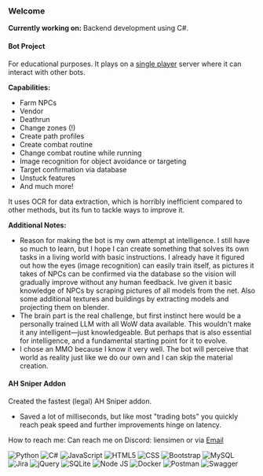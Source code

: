### Welcome

**Currently working on:** Backend development using C#.

#### Bot Project
For educational purposes. It plays on a [single player](https://github.com/celguar/spp-classics-cmangos) server where it can interact with other bots.

**Capabilities:**
- Farm NPCs
- Vendor
- Deathrun
- Change zones (!)
- Create path profiles
- Create combat routine
- Change combat routine while running
- Image recognition for object avoidance or targeting
- Target confirmation via database
- Unstuck features
- And much more!

It uses OCR for data extraction, which is horribly inefficient compared to other methods, but its fun to tackle ways to improve it.

**Additional Notes:**
- Reason for making the bot is my own attempt at intelligence. I still have so much to learn, but I hope I can create something that solves its own tasks in a living world with basic instructions. I already have it figured out how the eyes (image recognition) can easily train itself, as pictures it takes of NPCs can be confirmed via the database so the vision will gradually improve without any human feedback. Ive given it basic knowledge of NPCs by scraping pictures of all models from the net. Also some additional textures and buildings by extracting models and projecting them on blender.
- The brain part is the real challenge, but first instinct here would be a personally trained LLM with all WoW data available. This wouldn't make it any intelligent—just knowledgeable. But perhaps that is also essential for intelligence, and a fundamental starting point for it to evolve.
- I chose an MMO because I know it very well. The bot will perceive that world as reality just like we do our own and I can skip the material creation.
  
#### AH Sniper Addon

Created the fastest (legal) AH Sniper addon.
- Saved a lot of milliseconds, but like most "trading bots" you quickly reach peak speed and further improvements hinge on latency.

  
How to reach me: Can reach me on Discord: liensimen or via [Email](mailto:Simenli123@hotmail.com)


![Python](https://img.shields.io/badge/Python-3776AB?style=for-the-badge&logo=python&logoColor=white) ![C#](https://img.shields.io/badge/C%23-239120?style=for-the-badge&logo=c-sharp&logoColor=white) ![JavaScript](https://img.shields.io/badge/JavaScript-323330?style=for-the-badge&logo=javascript&logoColor=F7DF1E) ![HTML5](https://img.shields.io/badge/HTML5-E34F26?style=for-the-badge&logo=html5&logoColor=white) ![CSS](https://img.shields.io/badge/CSS3-1572B6?style=for-the-badge&logo=css3&logoColor=white) ![Bootstrap](https://img.shields.io/badge/Bootstrap-563D7C?style=for-the-badge&logo=bootstrap&logoColor=white)  ![MySQL](https://img.shields.io/badge/MySQL-005C84?style=for-the-badge&logo=mysql&logoColor=white) ![Jira](https://img.shields.io/badge/Jira-0052CC?style=for-the-badge&logo=Jira&logoColor=white) ![jQuery](https://img.shields.io/badge/jQuery-0769AD?style=for-the-badge&logo=jquery&logoColor=white) ![SQLite](https://img.shields.io/badge/Sqlite-003B57?style=for-the-badge&logo=sqlite&logoColor=white) ![Node JS](https://img.shields.io/badge/Node%20js-339933?style=for-the-badge&logo=nodedotjs&logoColor=white) ![Docker](https://img.shields.io/badge/Docker-2CA5E0?style=for-the-badge&logo=docker&logoColor=white) ![Postman](https://img.shields.io/badge/Postman-FF6C37?style=for-the-badge&logo=Postman&logoColor=white) ![Swagger](https://img.shields.io/badge/Swagger-85EA2D?style=for-the-badge&logo=Swagger&logoColor=white)
